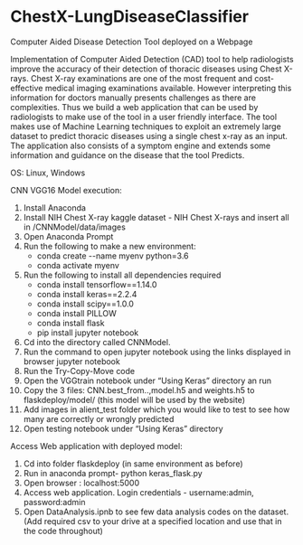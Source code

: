 # ChestX-LungDiseaseClassifier

Computer Aided Disease Detection Tool deployed on a Webpage

Implementation of Computer Aided Detection (CAD) tool to help radiologists improve the accuracy of their detection of thoracic diseases using Chest X-rays. Chest X-ray examinations are one of the most
frequent and cost-effective medical imaging examinations available.
However interpreting this information for doctors manually presents
challenges as there are complexities. Thus we build a web application that
can be used by radiologists to make use of the tool in a user friendly
interface. The tool makes use of Machine Learning techniques to exploit an
extremely large dataset to predict thoracic diseases using a single chest
x-ray as an input. The application also consists of a symptom engine and
extends some information and guidance on the disease that the tool
Predicts.

OS: Linux, Windows

CNN VGG16 Model execution:
1. Install Anaconda
2. Install NIH Chest X-ray kaggle dataset - NIH Chest X-rays and insert
all in /CNNModel/data/images
3. Open Anaconda Prompt
4. Run the following to make a new environment:
    - conda create --name myenv python=3.6
    - conda activate myenv
5. Run the following to install all dependencies required
    - conda install tensorflow==1.14.0
    - conda install keras==2.2.4
    - conda install scipy==1.0.0
    - conda install PILLOW
    - conda install flask
    - pip install jupyter notebook
6. Cd into the directory called CNNModel.
8. Run the command to open jupyter notebook using the links displayed in browser jupyter notebook
9. Run the Try-Copy-Move code
10. Open the VGGtrain notebook under “Using Keras” directory an run
11. Copy the 3 files: CNN.best_from..,model.h5 and weights.h5 to flaskdeploy/model/  (this model will be used by the website)
12. Add images in alient_test folder which you would like to test to see how many are correctly or wrongly predicted
13. Open testing notebook under “Using Keras” directory

Access Web application with deployed model:

1. Cd into folder flaskdeploy (in same environment as before)
2. Run in anaconda prompt- python keras_flask.py
3. Open browser : localhost:5000
4. Access web application. Login credentials - username:admin, password:admin
5. Open DataAnalysis.ipnb to see few data analysis codes on the dataset. (Add required csv to your drive at a specified location and use that in the code throughout)

